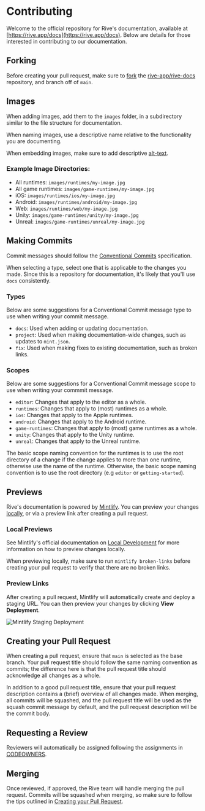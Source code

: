 # Contributing

Welcome to the official repository for Rive's documentation, available at [https://rive.app/docs](https://rive.app/docs). Below are details for those interested in contributing to our documentation.

## Forking

Before creating your pull request, make sure to [fork](https://docs.github.com/en/pull-requests/collaborating-with-pull-requests/working-with-forks/fork-a-repo) the [rive-app/rive-docs](https://github.com/rive-app/rive-docs) repository, and branch off of `main`.

## Images

When adding images, add them to the `images` folder, in a subdirectory similar to the file structure for documentation. 

When naming images, use a descriptive name relative to the functionality you are documenting.

When embedding images, make sure to add descriptive [alt-text](https://docs.github.com/en/get-started/writing-on-github/getting-started-with-writing-and-formatting-on-github/basic-writing-and-formatting-syntax#images).

### Example Image Directories:

- All runtimes: `images/runtimes/my-image.jpg`
- All game runtimes: `images/game-runtimes/my-image.jpg`
- iOS: `images/runtimes/ios/my-image.jpg`
- Android: `images/runtimes/android/my-image.jpg`
- Web: `images/runtimes/web/my-image.jpg`
- Unity: `images/game-runtimes/unity/my-image.jpg`
- Unreal: `images/game-runtimes/unreal/my-image.jpg`

## Making Commits

Commit messages should follow the [Conventional Commits](https://www.conventionalcommits.org/en/v1.0.0/) specification.

When selecting a type, select one that is applicable to the changes you made. Since this is a repository for documentation, it's likely that you'll use `docs` consistently.

### Types

Below are some suggestions for a Conventional Commit message type to use when writing your commit message.

- `docs`: Used when adding or updating documentation.
- `project`: Used when making documentation-wide changes, such as updates to `mint.json`.
- `fix`: Used when making fixes to existing documentation, such as broken links.

### Scopes

Below are some suggestions for a Conventional Commit message scope to use when writing your commmit message.

- `editor`: Changes that apply to the editor as a whole.
- `runtimes`: Changes that apply to (most) runtimes as a whole.
- `ios`: Changes that apply to the Apple runtimes.
- `android`: Changes that apply to the Android runtime.
- `game-runtimes`: Changes that apply to (most) game runtimes as a whole.
- `unity`: Changes that apply to the Unity runtime.
- `unreal`: Changes that apply to the Unreal runtime.

The basic scope naming convention for the runtimes is to use the root directory of a change if the change applies to more than one runtime, otherwise use the name of the runtime. Otherwise, the basic scope naming convention is to use the root directory (e.g `editor` or `getting-started`).

## Previews

Rive's documentation is powered by [Mintlify](https://mintlify.com). You can preview your changes [locally](https://mintlify.com/docs/development), or via a preview link after creating a pull request.

### Local Previews

See Mintlify's official documentation on [Local Development](https://mintlify.com/docs/development) for more information on how to preview changes locally.

When previewing locally, make sure to run `mintlify broken-links` before creating your pull request to verify that there are no broken links.

### Preview Links

After creating a pull request, Mintlify will automatically create and deploy a staging URL. You can then preview your changes by clicking **View Deployment**.

![Mintlify Staging Deployment](https://github.com/user-attachments/assets/5dbb590b-33f8-438d-95f1-30207119c2f6)

## Creating your Pull Request

When creating a pull request, ensure that `main` is selected as the base branch. Your pull request title should follow the same naming convention as commits; the difference here is that the pull request title should acknowledge all changes as a whole.

In addition to a good pull request title, ensure that your pull request description contains a (brief) overview of all changes made. When merging, all commits will be squashed, and the pull request title will be used as the squash commit message by default, and the pull request description will be the commit body.

## Requesting a Review

Reviewers will automatically be assigned following the assignments in [CODEOWNERS](.github/CODEOWNERS).

## Merging

Once reviewed, if approved, the Rive team will handle merging the pull request. Commits will be squashed when merging, so make sure to follow the tips outlined in [Creating your Pull Request](#creating-your-pull-request).
